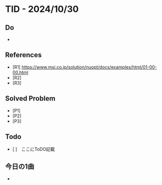 # TID - 2024/10/30
<!--
## Learnings
- 
- 
-->


## Do
- 

## References
- [R1] https://www.msi.co.jp/solution/nuopt/docs/examples/html/01-00-00.html
- [R2] 
- [R3] 

## Solved Problem
- [P1] 
- [P2] 
- [P3] 


## Todo
- [ ]　ここにToDO記載

## 今日の1曲
- 
